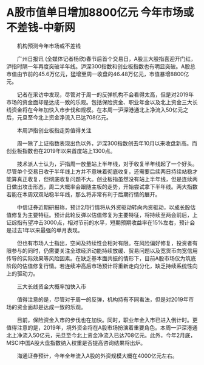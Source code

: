 # A股市值单日增加8800亿元 今年市场或不差钱-中新网

　　机构预测今年市场或不差钱

　　广州日报讯 (全媒体记者杨欣)春节后首个交易日，A股三大股指喜迎开门红，沪指时隔一年再度突破半年线。沪深300指数和创业板指数也有明显突破。A股总市值由节前的45.6万亿元，猛增至周一收盘的46.48万亿元，市值暴增8800亿元。

　　记者在采访中发现，尽管对于周一的反弹机构不会看得太高，但是对2019年市场的资金面却是达成一致的乐观。包括保险资金、职业年金以及北上资金三大长线资金将在今年加快入市步伐和规模。在本周一沪深港通北上净流入50亿元之后，元旦至今北上资金净流入已达708亿元。

　　本周沪指创业板指走势值得关注

　　周一除了上证指数表现出色以外，沪深300指数创去年10月以来收盘新高。而创业板指数也在2019年以来首度站上1300点。

　　技术派人士认为，沪指周一放量站上半年线，对于收复半年线起了一个好头。尽管单个交易日收于半年线上方并不意味着彻底收复，还需要后续两日持续站稳才能算真正收复，但彻底收复问题不大。创业板指虽然没有站上半年线，但是连续两日做出攻击形态，周二大概率会跟随主板的走势，开始尝试拿下半年线。两大指数若能在本周双双站稳半年线，那么将非常有利于后期行情的展开。

　　中信证券近期研报称，预计2月行情将从外资驱动转向内资驱动，以成长股估值修复为主要特征。预计此轮反弹以估值修复为主要特征，将持续至两会前后，上证综指有望冲击3000点，相对节前的水平，短期预期收益率在15%左右，预计会是过去1年以来最强的单月表现。

　　但也有市场人士指出，空间及持续性会相对有限。在风险偏好修复，投资者有限参与的同时，仍需要关注全球经济动能持续放缓、贸易问题以及宽货币向宽信用传导的实际效果等风险因素。在缺乏基本面共振的情形下，目前A股市场仅为筑底阶段的估值修复行情。若连续冲高后市场预计将重新走向分化，缺乏持续系统性向上的驱动力。

　　三大长线资金大概率加快入市

　　值得注意的是，尽管对于周一的反弹，机构持有不同看法，但是对2019年市场的资金面却是达成一致的乐观。

　　目前，保险资金入市的步伐也在加快。同时，职业年金入市已进入倒计时。更值得注意的是，2019年，境外资金将在A股市场扮演着重要角色。本周一沪深港通北上净流入50亿元，元旦至今北上资金净流入已达708亿元。此外，今年2月底，MSCI中国A股大盘指数纳入权重是否提高咨询结果将出炉。

　　海通证券预计，今年全年流入A股的外资规模大概在4000亿元左右。
